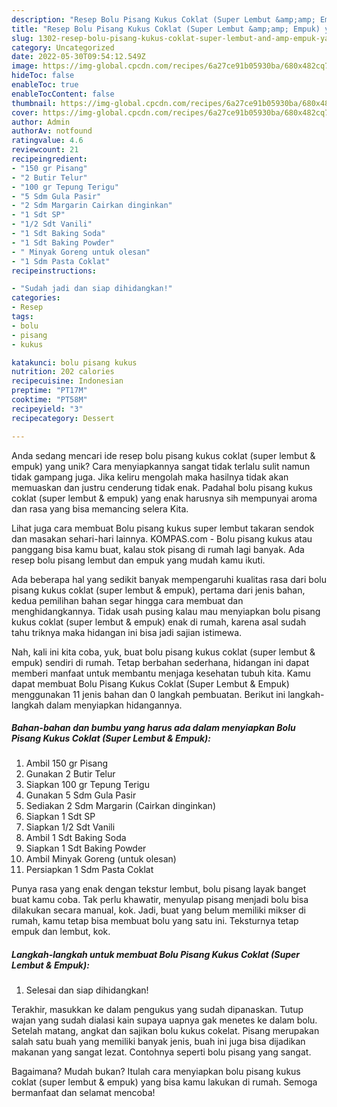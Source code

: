 ```yaml
---
description: "Resep Bolu Pisang Kukus Coklat (Super Lembut &amp;amp; Empuk) yang Lezat"
title: "Resep Bolu Pisang Kukus Coklat (Super Lembut &amp;amp; Empuk) yang Lezat"
slug: 1302-resep-bolu-pisang-kukus-coklat-super-lembut-and-amp-empuk-yang-lezat
category: Uncategorized
date: 2022-05-30T09:54:12.549Z
image: https://img-global.cpcdn.com/recipes/6a27ce91b05930ba/680x482cq70/bolu-pisang-kukus-coklat-super-lembut-empuk-foto-resep-utama.jpg
hideToc: false
enableToc: true
enableTocContent: false
thumbnail: https://img-global.cpcdn.com/recipes/6a27ce91b05930ba/680x482cq70/bolu-pisang-kukus-coklat-super-lembut-empuk-foto-resep-utama.jpg
cover: https://img-global.cpcdn.com/recipes/6a27ce91b05930ba/680x482cq70/bolu-pisang-kukus-coklat-super-lembut-empuk-foto-resep-utama.jpg
author: Admin
authorAv: notfound
ratingvalue: 4.6
reviewcount: 21
recipeingredient:
- "150 gr Pisang"
- "2 Butir Telur"
- "100 gr Tepung Terigu"
- "5 Sdm Gula Pasir"
- "2 Sdm Margarin Cairkan dinginkan"
- "1 Sdt SP"
- "1/2 Sdt Vanili"
- "1 Sdt Baking Soda"
- "1 Sdt Baking Powder"
- " Minyak Goreng untuk olesan"
- "1 Sdm Pasta Coklat"
recipeinstructions:

- "Sudah jadi dan siap dihidangkan!"
categories:
- Resep
tags:
- bolu
- pisang
- kukus

katakunci: bolu pisang kukus 
nutrition: 202 calories
recipecuisine: Indonesian
preptime: "PT17M"
cooktime: "PT58M"
recipeyield: "3"
recipecategory: Dessert

---
```





Anda sedang mencari ide resep bolu pisang kukus coklat (super lembut &amp; empuk) yang unik? Cara menyiapkannya sangat tidak terlalu sulit namun tidak gampang juga. Jika keliru mengolah maka hasilnya tidak akan memuaskan dan justru cenderung tidak enak. Padahal bolu pisang kukus coklat (super lembut &amp; empuk) yang enak harusnya sih mempunyai aroma dan rasa yang bisa memancing selera Kita.





Lihat juga cara membuat Bolu pisang kukus super lembut takaran sendok dan masakan sehari-hari lainnya. KOMPAS.com - Bolu pisang kukus atau panggang bisa kamu buat, kalau stok pisang di rumah lagi banyak. Ada resep bolu pisang lembut dan empuk yang mudah kamu ikuti.

Ada beberapa hal yang sedikit banyak mempengaruhi kualitas rasa dari bolu pisang kukus coklat (super lembut &amp; empuk), pertama dari jenis bahan, kedua pemilihan bahan segar hingga cara membuat dan menghidangkannya. Tidak usah pusing kalau mau menyiapkan bolu pisang kukus coklat (super lembut &amp; empuk) enak di rumah, karena asal sudah tahu triknya maka hidangan ini bisa jadi sajian istimewa.






Nah, kali ini kita coba, yuk, buat bolu pisang kukus coklat (super lembut &amp; empuk) sendiri di rumah. Tetap berbahan sederhana, hidangan ini dapat memberi manfaat untuk membantu menjaga kesehatan tubuh kita. Kamu dapat membuat Bolu Pisang Kukus Coklat (Super Lembut &amp; Empuk) menggunakan 11 jenis bahan dan 0 langkah pembuatan. Berikut ini langkah-langkah dalam menyiapkan hidangannya.

<!--inarticleads1-->

##### Bahan-bahan dan bumbu yang harus ada dalam menyiapkan Bolu Pisang Kukus Coklat (Super Lembut &amp; Empuk):

1. Ambil 150 gr Pisang
1. Gunakan 2 Butir Telur
1. Siapkan 100 gr Tepung Terigu
1. Gunakan 5 Sdm Gula Pasir
1. Sediakan 2 Sdm Margarin (Cairkan dinginkan)
1. Siapkan 1 Sdt SP
1. Siapkan 1/2 Sdt Vanili
1. Ambil 1 Sdt Baking Soda
1. Siapkan 1 Sdt Baking Powder
1. Ambil  Minyak Goreng (untuk olesan)
1. Persiapkan 1 Sdm Pasta Coklat


Punya rasa yang enak dengan tekstur lembut, bolu pisang layak banget buat kamu coba. Tak perlu khawatir, menyulap pisang menjadi bolu bisa dilakukan secara manual, kok. Jadi, buat yang belum memiliki mikser di rumah, kamu tetap bisa membuat bolu yang satu ini. Teksturnya tetap empuk dan lembut, kok. 

<!--inarticleads2-->

##### Langkah-langkah untuk membuat Bolu Pisang Kukus Coklat (Super Lembut &amp; Empuk):


1. Selesai dan siap dihidangkan!

Terakhir, masukkan ke dalam pengukus yang sudah dipanaskan. Tutup wajan yang sudah dialasi kain supaya uapnya gak menetes ke dalam bolu. Setelah matang, angkat dan sajikan bolu kukus cokelat. Pisang merupakan salah satu buah yang memiliki banyak jenis, buah ini juga bisa dijadikan makanan yang sangat lezat. Contohnya seperti bolu pisang yang sangat. 

Bagaimana? Mudah bukan? Itulah cara menyiapkan bolu pisang kukus coklat (super lembut &amp; empuk) yang bisa kamu lakukan di rumah. Semoga bermanfaat dan selamat mencoba!
